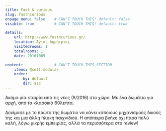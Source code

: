 ```yaml
---
title: Fast & curious
slug: fastncurious
onpage_menu: false    # CAN'T TOUCH THIS! default: false
visible: true         # CAN'T TOUCH THIS! default: true

details:
    url: http://www.fastncurious.gr/
    location: Άγιος Δημήτριος
    visitedrooms: 1
    totalrooms: 1
    date: 20161005

content:              # CAN'T TOUCH THIS SECTION
    items: @self.modular
    order:
        by: default
        dir: asc
---
```


Ακόμα μία εταιρία από τις νέες (9/2016) στο χώρο. Με ένα δωμάτιο για αρχή, από τα κλασσικά 60λεπτα.


Δοκίμασε με το πρώτο της δωμάτιο να κάνει κάποιους μηχανισμούς δικούς της και μια άλλη πλοκή παιχνιδιού. Η απόπειρα βγήκε όχι πάρα πολύ καλή, λόγω μικρής εμπειρίας, αλλά τα περισσότερα στο review!
